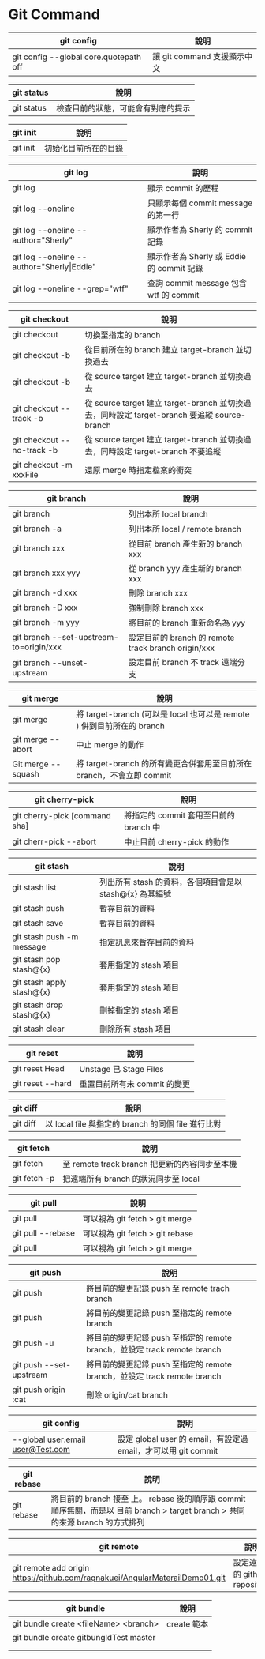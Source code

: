 # Git Command

| git config                             | 說明                        |
| -------------------------------------- | --------------------------- |
| git config --global core.quotepath off | 讓 git command 支援顯示中文 |

| git status | 說明                               |
| ---------- | ---------------------------------- |
| git status | 檢查目前的狀態，可能會有對應的提示 |

| git init | 說明                 |
| -------- | -------------------- |
| git init | 初始化目前所在的目錄 |

| git log                                    | 說明                                      |
| ------------------------------------------ | ----------------------------------------- |
| git log                                    | 顯示 commit 的歷程                        |
| git log --oneline                          | 只顯示每個 commit message 的第一行        |
| git log --oneline --author="Sherly"        | 顯示作者為 Sherly 的 commit 記錄          |
| git log --oneline --author="Sherly\|Eddie" | 顯示作者為 Sherly 或 Eddie 的 commit 記錄 |
| git log --oneline --grep="wtf"             | 查詢 commit message 包含 wtf 的 commit    |

| git checkout                                               | 說明                                                                                        |
| ---------------------------------------------------------- | ------------------------------------------------------------------------------------------- |
| git checkout                                               | 切換至指定的 branch                                                                         |
| git checkout -b <target-branch>                            | 從目前所在的 branch 建立 target-branch 並切換過去                                           |
| git checkout -b <target-branch> <source-branch>            | 從 source target 建立 target-branch 並切換過去                                              |
| git checkout --track <source-branch> -b <target-branch>    | 從 source target 建立 target-branch 並切換過去，同時設定 target-branch 要追縱 source-branch |
| git checkout --no-track <source-branch> -b <target-branch> | 從 source target 建立 target-branch 並切換過去，同時設定 target-branch 不要追縱             |
| git checkout -m xxxFile                                    | 還原 merge 時指定檔案的衝突                                                                 |

| git branch                              | 說明                                                |
| --------------------------------------- | --------------------------------------------------- |
| git branch                              | 列出本所 local branch                               |
| git branch -a                           | 列出本所 local / remote branch                      |
| git branch xxx                          | 從目前 branch 產生新的 branch xxx                   |
| git branch xxx yyy                      | 從 branch yyy 產生新的 branch xxx                   |
| git branch -d xxx                       | 刪除 branch xxx                                     |
| git branch -D xxx                       | 強制刪除 branch xxx                                 |
| git branch -m yyy                       | 將目前的 branch 重新命名為 yyy                      |
| git branch --set-upstream-to=origin/xxx | 設定目前的 branch 的 remote track branch origin/xxx |
| git branch --unset-upstream             | 設定目前 branch 不 track 遠端分支                   |

| git merge                          | 說明                                                                   |
| ---------------------------------- | ---------------------------------------------------------------------- |
| git merge <target-branch>          | 將 target-branch (可以是 local 也可以是 remote ) 併到目前所在的 branch |
| git merge --abort                  | 中止 merge 的動作                                                      |
| Git merge --squash <target-branch> | 將 target-branch 的所有變更合併套用至目前所在 branch，不會立即 commit  |

| git cherry-pick               | 說明                                   |
| ----------------------------- | -------------------------------------- |
| git cherry-pick [command sha] | 將指定的 commit 套用至目前的 branch 中 |
| git cherr-pick --abort        | 中止目前 cherry-pick 的動作            |

| git stash                 | 說明                                                     |
| ------------------------- | -------------------------------------------------------- |
| git stash list            | 列出所有 stash 的資料，各個項目會是以 stash@{x} 為其編號 |
| git stash push            | 暫存目前的資料                                           |
| git stash save            | 暫存目前的資料                                           |
| git stash push -m message | 指定訊息來暫存目前的資料                                 |
| git stash pop stash@{x}   | 套用指定的 stash 項目                                    |
| git stash apply stash@{x} | 套用指定的 stash 項目                                    |
| git stash drop stash@{x}  | 刪掉指定的 stash 項目                                    |
| git stash clear           | 刪除所有 stash 項目                                      |

| git reset        | 說明                         |
| ---------------- | ---------------------------- |
| git reset Head   | Unstage 已 Stage Files       |
| git reset --hard | 重置目前所有未 commit 的變更 |

| git diff                        | 說明                                               |
| ------------------------------- | -------------------------------------------------- |
| git diff <remote-branch> <file> | 以 local file 與指定的 branch 的同個 file 進行比對 |

| git fetch    | 說明                                          |
| ------------ | --------------------------------------------- |
| git fetch    | 至 remote track branch 把更新的內容同步至本機 |
| git fetch -p | 把遠端所有 branch 的狀況同步至 local          |

| git pull                 | 說明                            |
| ------------------------ | ------------------------------- |
| git pull                 | 可以視為 git fetch > git merge  |
| git pull --rebase        | 可以視為 git fetch > git rebase |
| git pull <remote-branch> | 可以視為 git fetch > git merge  |

| git push                                | 說明                                                                     |
| --------------------------------------- | ------------------------------------------------------------------------ |
| git push                                | 將目前的變更記錄 push 至 remote trach branch                             |
| git push                                | 將目前的變更記錄 push 至指定的 remote branch                             |
| git push -u <remote-branch>             | 將目前的變更記錄 push 至指定的 remote branch，並設定 track remote branch |
| git push --set-upstream <remote-branch> | 將目前的變更記錄 push 至指定的 remote branch，並設定 track remote branch |
| git push origin :cat                    | 刪除 origin/cat branch                                                   |

| git config                        | 說明                                                           |
| --------------------------------- | -------------------------------------------------------------- |
| --global user.email user@Test.com | 設定 global user 的 email，有設定過 email，才可以用 git commit |

| git rebase                 | 說明                                                                                                                                           |
| -------------------------- | ---------------------------------------------------------------------------------------------------------------------------------------------- |
| git rebase <target-branch> | 將目前的 branch 接至 <target-branch> 上。 rebase 後的順序跟 commit 順序無關，而是以 目前 branch > target branch > 共同的來源 branch 的方式排列 |

| git remote                                                                   | 說明                         |
| ---------------------------------------------------------------------------- | ---------------------------- |
| git remote add origin https://github.com/ragnakuei/AngularMaterailDemo01.git | 設定遠端的 github repository |

| git bundle                              | 說明        |
| --------------------------------------- | ----------- |
| git bundle create \<fileName> \<branch> | create 範本 |
| git bundle create gitbungldTest master  |             |
|                                         |             |
|                                         |             |

